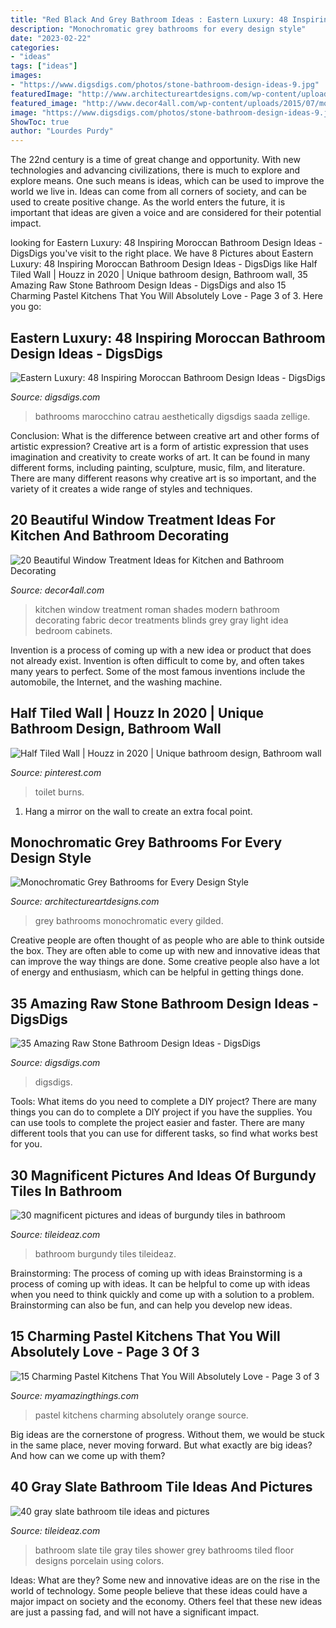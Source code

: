 ```yaml
---
title: "Red Black And Grey Bathroom Ideas : Eastern Luxury: 48 Inspiring Moroccan Bathroom Design Ideas"
description: "Monochromatic grey bathrooms for every design style"
date: "2023-02-22"
categories:
- "ideas"
tags: ["ideas"]
images:
- "https://www.digsdigs.com/photos/stone-bathroom-design-ideas-9.jpg"
featuredImage: "http://www.architectureartdesigns.com/wp-content/uploads/2019/05/grey-bathrooms-4-630x946.jpg"
featured_image: "http://www.decor4all.com/wp-content/uploads/2015/07/modern-kitchen-decor-roman-shades-window-treatment-ideas-7.jpg"
image: "https://www.digsdigs.com/photos/stone-bathroom-design-ideas-9.jpg"
ShowToc: true
author: "Lourdes Purdy"
---
```



The 22nd century is a time of great change and opportunity. With new technologies and advancing civilizations, there is much to explore and explore means. One such means is ideas, which can be used to improve the world we live in. Ideas can come from all corners of society, and can be used to create positive change. As the world enters the future, it is important that ideas are given a voice and are considered for their potential impact.

	

		
looking for Eastern Luxury: 48 Inspiring Moroccan Bathroom Design Ideas - DigsDigs you've visit to the right place. We have 8 Pictures about Eastern Luxury: 48 Inspiring Moroccan Bathroom Design Ideas - DigsDigs like Half Tiled Wall | Houzz in 2020 | Unique bathroom design, Bathroom wall, 35 Amazing Raw Stone Bathroom Design Ideas - DigsDigs and also 15 Charming Pastel Kitchens That You Will Absolutely Love - Page 3 of 3. Here you go:
		
    
## Eastern Luxury: 48 Inspiring Moroccan Bathroom Design Ideas - DigsDigs

<img loading=lazy src="https://www.digsdigs.com/photos/inspiring-moroccan-bathrooms-43-554x751.jpg" onerror="this.onerror=null;this.src='https://tse4.mm.bing.net/th?id=OIP.-q2si1hZwIHTBNh6WF5ARgHaKC&amp;pid=15.1';" alt="Eastern Luxury: 48 Inspiring Moroccan Bathroom Design Ideas - DigsDigs">

_Source: digsdigs.com_

>bathrooms marocchino catrau aesthetically digsdigs saada zellige. 

	

Conclusion: What is the difference between creative art and other forms of artistic expression?
Creative art is a form of artistic expression that uses imagination and creativity to create works of art. It can be found in many different forms, including painting, sculpture, music, film, and literature. There are many different reasons why creative art is so important, and the variety of it creates a wide range of styles and techniques.

    
## 20 Beautiful Window Treatment Ideas For Kitchen And Bathroom Decorating

<img loading=lazy src="http://www.decor4all.com/wp-content/uploads/2015/07/modern-kitchen-decor-roman-shades-window-treatment-ideas-7.jpg" onerror="this.onerror=null;this.src='https://tse3.mm.bing.net/th?id=OIP.Vw0JFy0Sa__ciFjNRouHyQAAAA&amp;pid=15.1';" alt="20 Beautiful Window Treatment Ideas for Kitchen and Bathroom Decorating">

_Source: decor4all.com_

>kitchen window treatment roman shades modern bathroom decorating fabric decor treatments blinds grey gray light idea bedroom cabinets. 

	

Invention is a process of coming up with a new idea or product that does not already exist. Invention is often difficult to come by, and often takes many years to perfect. Some of the most famous inventions include the automobile, the Internet, and the washing machine.

    
## Half Tiled Wall | Houzz In 2020 | Unique Bathroom Design, Bathroom Wall

<img loading=lazy src="https://i.pinimg.com/736x/a4/b7/8b/a4b78b2ef51fc17ba624ebd3209586fc.jpg" onerror="this.onerror=null;this.src='https://tse3.mm.bing.net/th?id=OIP.d1oy31w-DgSEPE0k_TBBgQHaLH&amp;pid=15.1';" alt="Half Tiled Wall | Houzz in 2020 | Unique bathroom design, Bathroom wall">

_Source: pinterest.com_

>toilet burns. 

	

1. Hang a mirror on the wall to create an extra focal point.

    
## Monochromatic Grey Bathrooms For Every Design Style

<img loading=lazy src="http://www.architectureartdesigns.com/wp-content/uploads/2019/05/grey-bathrooms-4-630x946.jpg" onerror="this.onerror=null;this.src='https://tse1.mm.bing.net/th?id=OIP.Y5P-01mZYzCfl1ucSp3HQAHaLH&amp;pid=15.1';" alt="Monochromatic Grey Bathrooms for Every Design Style">

_Source: architectureartdesigns.com_

>grey bathrooms monochromatic every gilded. 

	

Creative people are often thought of as people who are able to think outside the box. They are often able to come up with new and innovative ideas that can improve the way things are done. Some creative people also have a lot of energy and enthusiasm, which can be helpful in getting things done.

    
## 35 Amazing Raw Stone Bathroom Design Ideas - DigsDigs

<img loading=lazy src="https://www.digsdigs.com/photos/stone-bathroom-design-ideas-9.jpg" onerror="this.onerror=null;this.src='https://tse4.mm.bing.net/th?id=OIP.oCP8TdWd1XtnLi-xzSJ_XQAAAA&amp;pid=15.1';" alt="35 Amazing Raw Stone Bathroom Design Ideas - DigsDigs">

_Source: digsdigs.com_

>digsdigs. 

	

Tools: What items do you need to complete a DIY project?
There are many things you can do to complete a DIY project if you have the supplies. You can use tools to complete the project easier and faster. There are many different tools that you can use for different tasks, so find what works best for you.

    
## 30 Magnificent Pictures And Ideas Of Burgundy Tiles In Bathroom

<img loading=lazy src="http://www.tileideaz.com/wp-content/uploads/2015/10/238.jpg" onerror="this.onerror=null;this.src='https://tse2.mm.bing.net/th?id=OIP.jqfSsLZqSPTtTnBeiZQwQgHaFj&amp;pid=15.1';" alt="30 magnificent pictures and ideas of burgundy tiles in bathroom">

_Source: tileideaz.com_

>bathroom burgundy tiles tileideaz. 

	

Brainstorming: The process of coming up with ideas
Brainstorming is a process of coming up with ideas. It can be helpful to come up with ideas when you need to think quickly and come up with a solution to a problem. Brainstorming can also be fun, and can help you develop new ideas.

    
## 15 Charming Pastel Kitchens That You Will Absolutely Love - Page 3 Of 3

<img loading=lazy src="https://myamazingthings.com/wp-content/uploads/2017/03/orange-and-blue.jpg" onerror="this.onerror=null;this.src='https://tse4.mm.bing.net/th?id=OIP.Q_7EDhdYJixmzZNJGLL_SAHaJ3&amp;pid=15.1';" alt="15 Charming Pastel Kitchens That You Will Absolutely Love - Page 3 of 3">

_Source: myamazingthings.com_

>pastel kitchens charming absolutely orange source. 

	

Big ideas are the cornerstone of progress. Without them, we would be stuck in the same place, never moving forward. But what exactly are big ideas? And how can we come up with them?

    
## 40 Gray Slate Bathroom Tile Ideas And Pictures

<img loading=lazy src="http://www.tileideaz.com/wp-content/uploads/2015/03/gray_slate_bathroom_tile_10.jpg" onerror="this.onerror=null;this.src='https://tse3.mm.bing.net/th?id=OIP.fK-Wc4rq0zgJhwgCx5sHpgHaLH&amp;pid=15.1';" alt="40 gray slate bathroom tile ideas and pictures">

_Source: tileideaz.com_

>bathroom slate tile gray tiles shower grey bathrooms tiled floor designs porcelain using colors. 

	

Ideas: What are they?
Some new and innovative ideas are on the rise in the world of technology. Some people believe that these ideas could have a major impact on society and the economy. Others feel that these new ideas are just a passing fad, and will not have a significant impact.

